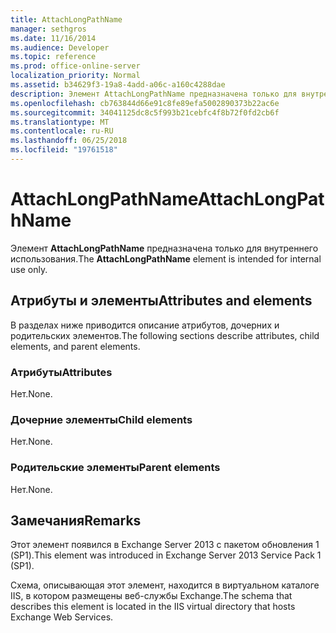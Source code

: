 ```yaml
---
title: AttachLongPathName
manager: sethgros
ms.date: 11/16/2014
ms.audience: Developer
ms.topic: reference
ms.prod: office-online-server
localization_priority: Normal
ms.assetid: b34629f3-19a8-4add-a06c-a160c4288dae
description: Элемент AttachLongPathName предназначена только для внутреннего использования.
ms.openlocfilehash: cb763844d66e91c8fe89efa5002890373b22ac6e
ms.sourcegitcommit: 34041125dc8c5f993b21cebfc4f8b72f0fd2cb6f
ms.translationtype: MT
ms.contentlocale: ru-RU
ms.lasthandoff: 06/25/2018
ms.locfileid: "19761518"
---
```

# <a name="attachlongpathname"></a><span data-ttu-id="c5523-103">AttachLongPathName</span><span class="sxs-lookup"><span data-stu-id="c5523-103">AttachLongPathName</span></span>

<span data-ttu-id="c5523-104">Элемент **AttachLongPathName** предназначена только для внутреннего использования.</span><span class="sxs-lookup"><span data-stu-id="c5523-104">The **AttachLongPathName** element is intended for internal use only.</span></span> 

## <a name="attributes-and-elements"></a><span data-ttu-id="c5523-105">Атрибуты и элементы</span><span class="sxs-lookup"><span data-stu-id="c5523-105">Attributes and elements</span></span>

<span data-ttu-id="c5523-106">В разделах ниже приводится описание атрибутов, дочерних и родительских элементов.</span><span class="sxs-lookup"><span data-stu-id="c5523-106">The following sections describe attributes, child elements, and parent elements.</span></span>
  
### <a name="attributes"></a><span data-ttu-id="c5523-107">Атрибуты</span><span class="sxs-lookup"><span data-stu-id="c5523-107">Attributes</span></span>

<span data-ttu-id="c5523-108">Нет.</span><span class="sxs-lookup"><span data-stu-id="c5523-108">None.</span></span>
  
### <a name="child-elements"></a><span data-ttu-id="c5523-109">Дочерние элементы</span><span class="sxs-lookup"><span data-stu-id="c5523-109">Child elements</span></span>

<span data-ttu-id="c5523-110">Нет.</span><span class="sxs-lookup"><span data-stu-id="c5523-110">None.</span></span>
  
### <a name="parent-elements"></a><span data-ttu-id="c5523-111">Родительские элементы</span><span class="sxs-lookup"><span data-stu-id="c5523-111">Parent elements</span></span>

<span data-ttu-id="c5523-112">Нет.</span><span class="sxs-lookup"><span data-stu-id="c5523-112">None.</span></span>
  
## <a name="remarks"></a><span data-ttu-id="c5523-113">Замечания</span><span class="sxs-lookup"><span data-stu-id="c5523-113">Remarks</span></span>

<span data-ttu-id="c5523-114">Этот элемент появился в Exchange Server 2013 с пакетом обновления 1 (SP1).</span><span class="sxs-lookup"><span data-stu-id="c5523-114">This element was introduced in Exchange Server 2013 Service Pack 1 (SP1).</span></span>
  
<span data-ttu-id="c5523-115">Схема, описывающая этот элемент, находится в виртуальном каталоге IIS, в котором размещены веб-службы Exchange.</span><span class="sxs-lookup"><span data-stu-id="c5523-115">The schema that describes this element is located in the IIS virtual directory that hosts Exchange Web Services.</span></span>
  

